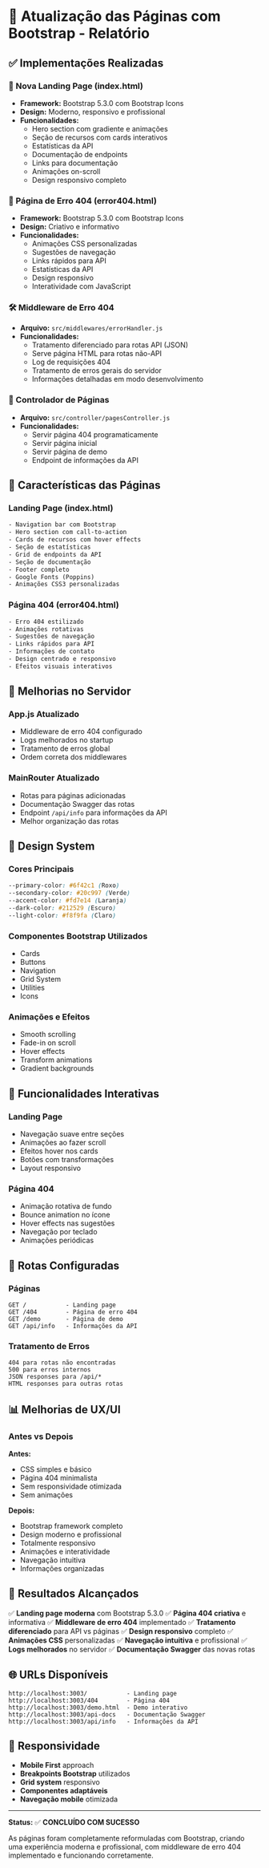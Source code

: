 # 🎨 Atualização das Páginas com Bootstrap - Relatório

## ✅ Implementações Realizadas

### 🌟 Nova Landing Page (index.html)
- **Framework:** Bootstrap 5.3.0 com Bootstrap Icons
- **Design:** Moderno, responsivo e profissional
- **Funcionalidades:**
  - Hero section com gradiente e animações
  - Seção de recursos com cards interativos
  - Estatísticas da API
  - Documentação de endpoints
  - Links para documentação
  - Animações on-scroll
  - Design responsivo completo

### 🚨 Página de Erro 404 (error404.html)
- **Framework:** Bootstrap 5.3.0 com Bootstrap Icons
- **Design:** Criativo e informativo
- **Funcionalidades:**
  - Animações CSS personalizadas
  - Sugestões de navegação
  - Links rápidos para API
  - Estatísticas da API
  - Design responsivo
  - Interatividade com JavaScript

### 🛠️ Middleware de Erro 404
- **Arquivo:** `src/middlewares/errorHandler.js`
- **Funcionalidades:**
  - Tratamento diferenciado para rotas API (JSON)
  - Serve página HTML para rotas não-API
  - Log de requisições 404
  - Tratamento de erros gerais do servidor
  - Informações detalhadas em modo desenvolvimento

### 🎯 Controlador de Páginas
- **Arquivo:** `src/controller/pagesController.js`
- **Funcionalidades:**
  - Servir página 404 programaticamente
  - Servir página inicial
  - Servir página de demo
  - Endpoint de informações da API

## 📱 Características das Páginas

### Landing Page (index.html)
```html
- Navigation bar com Bootstrap
- Hero section com call-to-action
- Cards de recursos com hover effects
- Seção de estatísticas
- Grid de endpoints da API
- Seção de documentação
- Footer completo
- Google Fonts (Poppins)
- Animações CSS3 personalizadas
```

### Página 404 (error404.html)
```html
- Erro 404 estilizado
- Animações rotativas
- Sugestões de navegação
- Links rápidos para API
- Informações de contato
- Design centrado e responsivo
- Efeitos visuais interativos
```

## 🔧 Melhorias no Servidor

### App.js Atualizado
- Middleware de erro 404 configurado
- Logs melhorados no startup
- Tratamento de erros global
- Ordem correta dos middlewares

### MainRouter Atualizado
- Rotas para páginas adicionadas
- Documentação Swagger das rotas
- Endpoint `/api/info` para informações da API
- Melhor organização das rotas

## 🎨 Design System

### Cores Principais
```css
--primary-color: #6f42c1 (Roxo)
--secondary-color: #20c997 (Verde)
--accent-color: #fd7e14 (Laranja)
--dark-color: #212529 (Escuro)
--light-color: #f8f9fa (Claro)
```

### Componentes Bootstrap Utilizados
- Cards
- Buttons
- Navigation
- Grid System
- Utilities
- Icons

### Animações e Efeitos
- Smooth scrolling
- Fade-in on scroll
- Hover effects
- Transform animations
- Gradient backgrounds

## 🚀 Funcionalidades Interativas

### Landing Page
- Navegação suave entre seções
- Animações ao fazer scroll
- Efeitos hover nos cards
- Botões com transformações
- Layout responsivo

### Página 404
- Animação rotativa de fundo
- Bounce animation no ícone
- Hover effects nas sugestões
- Navegação por teclado
- Animações periódicas

## 🔗 Rotas Configuradas

### Páginas
```
GET /           - Landing page
GET /404        - Página de erro 404
GET /demo       - Página de demo
GET /api/info   - Informações da API
```

### Tratamento de Erros
```
404 para rotas não encontradas
500 para erros internos
JSON responses para /api/*
HTML responses para outras rotas
```

## 📊 Melhorias de UX/UI

### Antes vs Depois

**Antes:**
- CSS simples e básico
- Página 404 minimalista
- Sem responsividade otimizada
- Sem animações

**Depois:**
- Bootstrap framework completo
- Design moderno e profissional
- Totalmente responsivo
- Animações e interatividade
- Navegação intuitiva
- Informações organizadas

## 🎯 Resultados Alcançados

✅ **Landing page moderna** com Bootstrap 5.3.0
✅ **Página 404 criativa** e informativa
✅ **Middleware de erro 404** implementado
✅ **Tratamento diferenciado** para API vs páginas
✅ **Design responsivo** completo
✅ **Animações CSS** personalizadas
✅ **Navegação intuitiva** e profissional
✅ **Logs melhorados** no servidor
✅ **Documentação Swagger** das novas rotas

## 🌐 URLs Disponíveis

```
http://localhost:3003/           - Landing page
http://localhost:3003/404        - Página 404
http://localhost:3003/demo.html  - Demo interativo
http://localhost:3003/api-docs   - Documentação Swagger
http://localhost:3003/api/info   - Informações da API
```

## 📱 Responsividade

- **Mobile First** approach
- **Breakpoints Bootstrap** utilizados
- **Grid system** responsivo
- **Componentes adaptáveis**
- **Navegação mobile** otimizada

---

**Status:** ✅ **CONCLUÍDO COM SUCESSO**

As páginas foram completamente reformuladas com Bootstrap, criando uma experiência moderna e profissional, com middleware de erro 404 implementado e funcionando corretamente.
